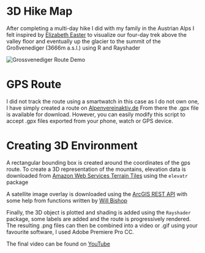# 3D Hike Map
After completing a multi-day hike I did with my family in the Austrian Alps I felt inspired by [Elizabeth Easter](https://github.com/edeaster/Routes3D) to visualize our four-day trek above the valley floor and eventually up the glacier to the summit of the Großvenediger (3666m a.s.l.) using R and Rayshader

![Grossvenediger Route Demo](demo/hike_route.gif)

# GPS Route
I did not track the route using a smartwatch in this case as I do not own one, I have simply created a route on [Alpenvereinaktiv.de](https://www.alpenvereinaktiv.com/de/tour/huettentour-grossvenediger-ueber-hoeheweg/120138373/) 
From there the .gpx file is available for download. However, you can easily modify this script to accept .gpx files exported from your phone, watch or GPS device.

# Creating 3D Environment
A rectangular bounding box is created around the coordinates of the gps route. To create a 3D representation of the mountains, elevation data is downloaded from [Amazon Web Services Terrain Tiles](https://aws.amazon.com/public-datasets/terrain/) using the `elevatr` package

A satellite image overlay is downloaded using the [ArcGIS REST API](https://developers.arcgis.com/rest/services-reference/export-web-map-task.htm) with some help from functions written by [Will Bishop](https://github.com/wcmbishop/rayshader-demo/blob/master/R/map-image-api.R)

Finally, the 3D object is plotted and shading is added using the `Rayshader` package, some labels are added and the route is progressively rendered.
The resulting .png files can then be combined into a video or .gif using your favourite software, I used Adobe Premiere Pro CC.

The final video can be found on [YouTube](https://www.youtube.com/watch?v=GELk-G69tzc)
